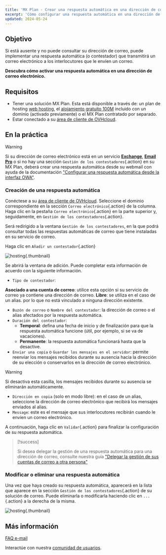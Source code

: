 ```yaml
---
title: 'MX Plan - Crear una respuesta automática en una dirección de correo electrónico'
excerpt: 'Cómo configurar una respuesta automática en una dirección de correo electrónico'
updated: 2024-05-24
---
```


## Objetivo

Si está ausente y no puede consultar su dirección de correo, puede implementar una respuesta automática (o contestador) que transmitirá un correo electrónico a los interlocutores que le envíen un correo.

**Descubra cómo activar una respuesta automática en una dirección de correo electrónico.**

## Requisitos

- Tener una solución MX Plan. Esta está disponible a través de: un plan de hosting [web hosting](/links/web/hosting), el [alojamiento gratuito 100M](/links/web/domains-free-hosting) incluido con un dominio (activado previamente) o el MX Plan contratado por separado.
- Estar conectado a su [área de cliente de OVHcloud](/links/manager).

## En la práctica

> [!warning]
>
> Si su dirección de correo electrónico está en un servicio [**Exchange**](/links/web/emails-hosted-exchange), [**Email Pro**](/links/web/email-pro) o si no hay una sección `Gestión de los contestadores`{.action} en su MX Plan, deberá crear una respuesta automática desde su webmail con ayuda de la documentación ["Configurar una respuesta automática desde la interfaz OWA"](/pages/web_cloud/email_and_collaborative_solutions/using_the_outlook_web_app_webmail/owa_automatic_replies).

### Creación de una respuesta automática

Conéctese a su [área de cliente de OVHcloud](/links/manager). Seleccione el dominio correspondiente en la sección `Correo electrónico`{.action} de la columna. Haga clic en la pestaña `Correo electrónico`{.action} en la parte superior y, seguidamente, en `Gestión de los contestadores`{.action}.

Será redirigido a la ventana `Gestión de los contestadores`, en la que podrá consultar todas las respuestas automáticas de correo que tiene instaladas en su servicio de correo.

Haga clic en `Añadir un contestador`{.action}

![hosting](images/email_responder01.png){.thumbnail}

Se abrirá la ventana de adición. Puede completar esta información de acuerdo con la siguiente información.

- `Tipo de contestador`:

**Asociado a una cuenta de correo**: utilice esta opción si su servicio de correo ya contiene una dirección de correo.
**Libre**: se utiliza en el caso de un alias. por lo que no está vinculado a ninguna dirección existente.

- `Buzón de correo` o `Nombre del contestador`: la dirección de correo o el alias afectados por la respuesta automática.
- `Duración del contestador`:
    - **Temporal**: defina una fecha de inicio y de finalización para que la respuesta automática funcione (útil, por ejemplo, si se va de vacaciones).
    - **Permanente**: la respuesta automática funcionará hasta que la desactive.
- `Enviar una copia` o `Guardar los mensajes en el servidor`: permite reenviar los mensajes recibidos durante su ausencia hacia la dirección de su elección o conservarlos en la dirección de correo electrónico.

> [!warning]
>
> Si desactiva esta casilla, los mensajes recibidos durante su ausencia se eliminarán automáticamente.

- `Dirección en copia` (solo en modo libre): en el caso de un alias, seleccione la dirección de correo electrónico que recibirá los mensajes enviados al alias.
- `Message`: este es el mensaje que sus interlocutores recibirán cuando le envíen un correo electrónico.

A continuación, haga clic en `Validar`{.action} para finalizar la configuración de su respuesta automática.

> [!success]
>
> Si desea delegar la gestión de una respuesta automática para una dirección de correo, consulte nuestra guía ["Delegar la gestión de sus cuentas de correo a otra persona"](/pages/web_cloud/email_and_collaborative_solutions/mx_plan/feature_delegation)

### Modificar o eliminar una respuesta automática

Una vez que haya creado su respuesta automática, aparecerá en la lista que aparece en la sección `Gestión de los contestadores`{.action} de su solución de correo. Puede eliminarla o modificarla haciendo clic en `...`{.action} a la derecha de la misma.

![hosting](images/email_responder02.png){.thumbnail}

## Más información <a name="go-further"></a>

[FAQ e-mail](/pages/web_cloud/email_and_collaborative_solutions/mx_plan/faq-emails)

Interactúe con nuestra [comunidad de usuarios](/links/community).